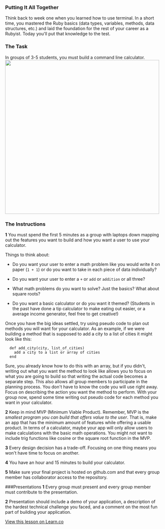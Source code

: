

### Putting It All Together
Think back to week one when you learned how to use terminal. In a short time, you mastered the Ruby basics (data types, variables, methods, data structures, etc.) and laid the foundation for the rest of your career as a Rubyist. Today you'll put that knowledge to the test.

### The Task
In groups of 3-5 students, you must build a command line calculator.
<img src="https://after-school-assets.s3.amazonaws.com/calculator.gif" width="500px">

### The Instructions
**1** You must spend the first 5 minutes as a group with laptops down mapping out the features you want to build and how you want a user to use your calculator. 

Things to think about:

+ Do you want your user to enter a math problem like you would write it on paper (`1 + 1`) or do you want to take in each piece of data individually?

+ Do you want your user to enter a `+` or `add` or `addition` or all three?

+ What math problems do you want to solve? Just the basics? What about square roots?

+ Do you want a basic calculator or do you want it themed? (Students in the past have done a tip calculator to make eating out easier, or a average income generator, feel free to get creative!)

Once you have the big ideas settled, try using pseudo code to plan out methods you will want for your calculator.  As an example, if we were building a method that is supposed to add a city to a list of cities it might look like this:

      def add_city(city, list_of_cities)
        add a city to a list or array of cities
      end

Sure, you already know how to do this with an array, but if you didn't, writing out what you want the method to look like allows you to focus on what you are going to build so that writing the actual code becomes a separate step.  This also allows all group members to participate in the planning process.  You don't have to know the code you will use right away. Focus on describing the action you want the method to perform. With your group now, spend some time writing out pseudo code for each method you want in your calculator.

**2** Keep in mind MVP (Minimum Viable Product). Remember, MVP is the _smallest program you can build that offers value to the user_. That is, make an app that has the minimum amount of features while offering a usable product. In terms of a calculator, maybe your app will only allow users to make calculations with the basic math operations. You might not want to include trig functions like cosine or the square root function in the MVP.

**3** Every design decision has a trade-off. Focusing on one thing means you won't have time to focus on another.

**4** You have an hour and 15 minutes to build your calculator.

**5** Make sure your final project is hosted on github.com and that every group member has collaborator access to the repository.

###Presentations
**1** Every group must present and every group member must contribute to the presentation.

**2** Presentation should include a demo of your application, a description of the hardest technical challenge you faced, and a comment on the most fun part of building your application.

<a href='https://learn.co/lessons/hs-ruby-group-project' data-visibility='hidden'>View this lesson on Learn.co</a>
